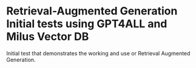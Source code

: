 # Retrieval-Augmented Generation Initial tests using GPT4ALL and Milus Vector DB

Initial test that demonstrates the working and use or Retrieval Augmented Generation.
